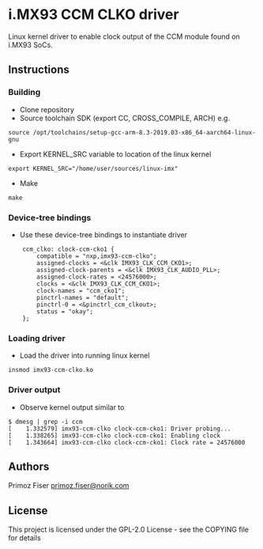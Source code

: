 # i.MX93 CCM CLKO driver

Linux kernel driver to enable clock output of the CCM module found on i.MX93 SoCs.

## Instructions

### Building

* Clone repository
* Source toolchain SDK (export CC, CROSS_COMPILE, ARCH) e.g.
```
source /opt/toolchains/setup-gcc-arm-8.3-2019.03-x86_64-aarch64-linux-gnu
```
* Export KERNEL_SRC variable to location of the linux kernel
```
export KERNEL_SRC="/home/user/sources/linux-imx"
```
* Make
```
make
```

### Device-tree bindings

* Use these device-tree bindings to instantiate driver
```
	ccm_clko: clock-ccm-cko1 {
		compatible = "nxp,imx93-ccm-clko";
		assigned-clocks = <&clk IMX93_CLK_CCM_CKO1>;
		assigned-clock-parents = <&clk IMX93_CLK_AUDIO_PLL>;
		assigned-clock-rates = <24576000>;
		clocks = <&clk IMX93_CLK_CCM_CKO1>;
		clock-names = "ccm_cko1";
		pinctrl-names = "default";
		pinctrl-0 = <&pinctrl_ccm_clkout>;
		status = "okay";
	};
```

### Loading driver

* Load the driver into running linux kernel
```
insmod imx93-ccm-clko.ko
```

### Driver output

* Observe kernel output similar to

```
$ dmesg | grep -i ccm
[    1.332579] imx93-ccm-clko clock-ccm-cko1: Driver probing...
[    1.338265] imx93-ccm-clko clock-ccm-cko1: Enabling clock
[    1.343664] imx93-ccm-clko clock-ccm-cko1: Clock rate = 24576000
```

## Authors

Primoz Fiser <primoz.fiser@norik.com>

## License

This project is licensed under the GPL-2.0 License - see the COPYING file for details

